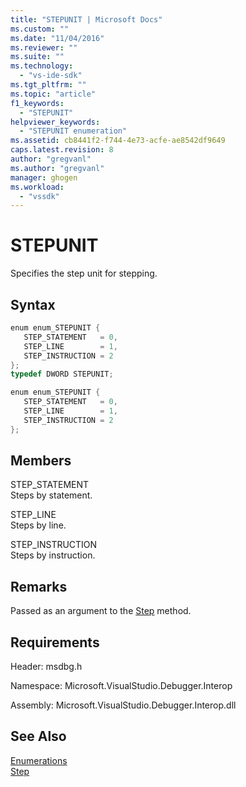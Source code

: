 ```yaml
---
title: "STEPUNIT | Microsoft Docs"
ms.custom: ""
ms.date: "11/04/2016"
ms.reviewer: ""
ms.suite: ""
ms.technology: 
  - "vs-ide-sdk"
ms.tgt_pltfrm: ""
ms.topic: "article"
f1_keywords: 
  - "STEPUNIT"
helpviewer_keywords: 
  - "STEPUNIT enumeration"
ms.assetid: cb8441f2-f744-4e73-acfe-ae8542df9649
caps.latest.revision: 8
author: "gregvanl"
ms.author: "gregvanl"
manager: ghogen
ms.workload: 
  - "vssdk"
---
```

# STEPUNIT
Specifies the step unit for stepping.  
  
## Syntax  
  
```cpp  
enum enum_STEPUNIT {   
   STEP_STATEMENT   = 0,  
   STEP_LINE        = 1,  
   STEP_INSTRUCTION = 2  
};  
typedef DWORD STEPUNIT;  
```  
  
```csharp  
enum enum_STEPUNIT {   
   STEP_STATEMENT   = 0,  
   STEP_LINE        = 1,  
   STEP_INSTRUCTION = 2  
};  
```  
  
## Members  
 STEP_STATEMENT  
 Steps by statement.  
  
 STEP_LINE  
 Steps by line.  
  
 STEP_INSTRUCTION  
 Steps by instruction.  
  
## Remarks  
 Passed as an argument to the [Step](../../../extensibility/debugger/reference/idebugprocess3-step.md) method.  
  
## Requirements  
 Header: msdbg.h  
  
 Namespace: Microsoft.VisualStudio.Debugger.Interop  
  
 Assembly: Microsoft.VisualStudio.Debugger.Interop.dll  
  
## See Also  
 [Enumerations](../../../extensibility/debugger/reference/enumerations-visual-studio-debugging.md)   
 [Step](../../../extensibility/debugger/reference/idebugprocess3-step.md)